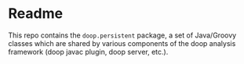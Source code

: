# Readme

This repo contains the `doop.persistent` package, a set of Java/Groovy classes which are shared by various components of the doop analysis framework (doop javac plugin, doop server, etc.).

